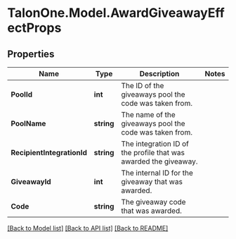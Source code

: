 
# TalonOne.Model.AwardGiveawayEffectProps

## Properties

Name | Type | Description | Notes
------------ | ------------- | ------------- | -------------
**PoolId** | **int** | The ID of the giveaways pool the code was taken from. | 
**PoolName** | **string** | The name of the giveaways pool the code was taken from. | 
**RecipientIntegrationId** | **string** | The integration ID of the profile that was awarded the giveaway. | 
**GiveawayId** | **int** | The internal ID for the giveaway that was awarded. | 
**Code** | **string** | The giveaway code that was awarded. | 

[[Back to Model list]](../README.md#documentation-for-models)
[[Back to API list]](../README.md#documentation-for-api-endpoints)
[[Back to README]](../README.md)

